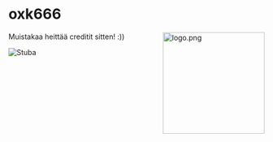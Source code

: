 # oxk666
Muistakaa heittää creditit sitten! :))
<img align="right" src="https://raw.githubusercontent.com/ecriminal/ecriminal/main/assets/cannabis.png" alt="logo.png" width="200" /> 



<img src="https://komarev.com/ghpvc/?username=oxk666" alt="Stuba" />
